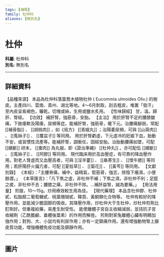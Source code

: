 ```yaml
---
tags: [補陽]
family: 杜仲科
aliases: [無別名]
---
```


# 杜仲

**科屬**: 杜仲科  
**別名**: 無別名  

---

## 詳細資料
【品種來源】
本品為杜仲科落葉喬木植物杜仲 (
Eucommia ulmoides
Oliv.) 的樹皮。主產四川、雲南、貴州、湖北等地。4～6月剝取，刮去粗皮，堆置「發汗」至內皮呈紫褐色，曬乾。切塊或絲，生用或鹽水炙用。
【性味歸經】
甘，溫。歸肝、腎經。
【功效】
補肝腎，強筋骨，安胎。
【主治】
用於肝腎不足的腰膝酸痛，下肢痿軟及陽痿，尿頻等症。能補肝腎，強筋骨，暖下元。治腰痛腳弱，常配 [[補骨脂]] 、 [[胡桃肉]] ，如《局方》 [[青娥丸]] ；治陽萎尿頻，可與 [[山萸肉]] 、 [[菟絲子]] 、 [[覆盆子]] 等同用。
用於肝腎虧虛，下元虛冷的妊娠下血，胎動不安，或習慣性流產等。能補肝腎，調衝任，固經安胎。治胎動腰痛如墜，可配 [[續斷]] 研末， [[棗肉]] 為丸服，即《證治準繩》 [[杜仲丸]] 。亦可配伍 [[續斷]] 、 [[菟絲子]] 、 [[阿膠]] 等同用。
現代臨床用於高血壓症，有可靠的降血壓作用。對老人腎虛而又血壓高者，可與 [[淫羊藿]] 、 [[桑寄生]] 、 [[懷牛膝]] 等同用；若肝陽肝火偏亢者，可配 [[夏枯草]] 、 [[菊花]] 、 [[黃芩]] 等同用。
【文獻別錄】
《本經》：「主腰脊痛，補中，益精氣，堅筋骨，強志，除陰下癢濕，小便餘瀝。」
《本草匯言》：「凡下焦之虛，非杜仲不補；下焦之濕，非杜仲不利；足脛之痠，非杜仲不去；腰膝之痛，非杜仲不除。…補肝益腎，誠為要藥。」
【用法用量】
煎服，10～15g。炒用療效較生用為佳。
【現代藥理】
本品含杜仲膠、杜仲甙、松脂醇二葡萄糖甙、桃葉珊瑚甙、鞣質、黃酮類化合物等。
杜仲有較好的降壓作用，並能減少膽固醇的吸收。其降壓作用，炒杜仲大于生杜仲，炒杜仲煎劑比酊劑好。但重複給藥，易產生耐受性。
能使離體子宮自主收縮減弱，並拮抗子宮收縮劑（乙酰膽鹼、垂體後葉素）的作用而解痙。
煎劑對家兔離體心臟有明顯加強作用；對狗、大、小鼠均有利尿作用；亦有一定鎮痛作用。還有增強動物腎上腺皮質功能，增強機體免疫功能及鎮靜作用。

---

## 圖片
